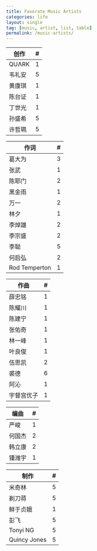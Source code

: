 ```yaml
---
title: Favorate Music Artists
categories: life
layout: single
tag: [music, artist, list, table]
permalink: /music-artists/
---
```


<script src="/assets/js/sortable.js"></script>

<div class="mc_row">
  <div class="mc_column">
    <table class="sortable">
      <thead>
        <tr><th>创作</th><th id="th1">#</th></tr>
      </thead>
      <tbody>
        <tr><td>QUɅRK</td><td>1</td></tr>
        <tr><td>韦礼安</td><td>5</td></tr>
        <tr><td>黄康琪</td><td>1</td></tr>
        <tr><td>陈台证</td><td>1</td></tr>
        <tr><td>丁世光</td><td>1</td></tr>
        <tr><td>孙盛希</td><td>5</td></tr>
        <tr><td>许哲珮</td><td>5</td></tr>
      </tbody>
    </table>
  </div>
  <div class="mc_column">
    <table class="sortable">
      <thead>
        <tr><th>作词</th><th id="th2">#</th></tr>
      </thead>
      <tbody>
        <tr><td>葛大为</td><td>3</td></tr>
        <tr><td>张武</td><td>1</td></tr>
        <tr><td>陈耶门</td><td>2</td></tr>
        <tr><td>黑金雨</td><td>1</td></tr>
        <tr><td>万一</td><td>2</td></tr>
        <tr><td>林夕</td><td>1</td></tr>
        <tr><td>李焯雄</td><td>2</td></tr>
        <tr><td>李宗盛</td><td>2</td></tr>
        <tr><td>李聪</td><td>5</td></tr>
        <tr><td>何启弘</td><td>2</td></tr>
        <tr><td>Rod Temperton</td><td>1</td></tr>
      </tbody>
    </table>
  </div>

  <div class="mc_column">
    <table class="sortable">
      <thead>
        <tr><th>作曲</th><th id="th3">#</th></tr>
      </thead>
      <tbody>
        <tr><td>薛忠铭</td><td>1</td></tr>
        <tr><td>陈耀川</td><td>1</td></tr>
        <tr><td>陈建宁</td><td>1</td></tr>
        <tr><td>张佑奇</td><td>1</td></tr>
        <tr><td>林一峰</td><td>1</td></tr>
        <tr><td>叶良俊</td><td>1</td></tr>
        <tr><td>伍思凯</td><td>2</td></tr>
        <tr><td>裘德</td><td>6</td></tr>
        <tr><td>阿沁</td><td>1</td></tr>
        <tr><td>宇督宫优子</td><td>1</td></tr>
      </tbody>
    </table>
  </div>
  
  <div class="mc_column">
    <table class="sortable">
      <thead>
        <tr><th>编曲</th><th id="th4">#</th></tr>
      </thead>
      <tbody>
        <tr><td>严峻</td><td>1</td></tr>
        <tr><td>何国杰</td><td>2</td></tr>
        <tr><td>韩立康</td><td>2</td></tr>
        <tr><td>锺潍宇</td><td>1</td></tr>
      </tbody>
    </table>
  </div>
  
  <div class="mc_column">
    <table class="sortable">
      <thead>
        <tr><th>制作</th><th id="th5">#</th></tr>
      </thead>
      <tbody>
        <tr><td>米奇林</td><td>5</td></tr>
        <tr><td>剃刀蒋</td><td>5</td></tr>
        <tr><td>鲜于贞娥</td><td>1</td></tr>
        <tr><td>彭飞</td><td>5</td></tr>
        <tr><td>Tonyi NG</td><td>5</td></tr>
        <tr><td>Quincy Jones</td><td>5</td></tr>
      </tbody>
    </table>
  </div>
<script>
  window.addEventListener('load', function () {
    const el1 = document.getElementById('th1')
    if (el1) {
      el1.click()
    }
    const el2 = document.getElementById('th2')
    if (el2) {
      el2.click()
    }
    const el3 = document.getElementById('th3')
    if (el3) {
      el3.click()
    }
    const el4 = document.getElementById('th4')
    if (el4) {
      el4.click()
    }
    const el5 = document.getElementById('th5')
    if (el5) {
      el5.click()
    }
  })
</script>
</div>

